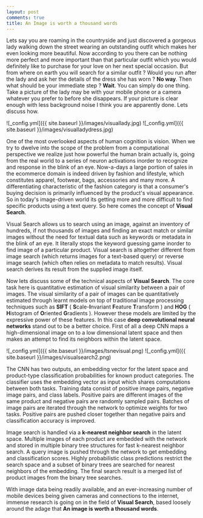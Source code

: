 ```yaml
---
layout: post
comments: true
title: An Image is worth a thousand words
---
```


   Lets say you are roaming in the countryside and just discovered a gorgeous lady walking down the street wearing an outstanding outfit which makes her even looking more beautiful. Now according to you there can be nothing more perfect and more important than that particular outfit which you would definitely like to purchase for your love on her next special occasion. But from where on earth you will search for a similar outfit ? Would you run after the lady and ask her the details of the dress she has worn ? **No way**. Then what should be your immediate step ? **Wait**. You can simply do one thing. Take a picture of the lady may be with your mobile phone or a camera whatever you prefer to before she disappears. If your picture is clear enough with less background noise I think you are apparently done. Lets discuss how.
   
![_config.yml]({{ site.baseurl }}/images/visuallady.jpg)
![_config.yml]({{ site.baseurl }}/images/visualladydress.jpg)

   One of the most overlooked aspects of human cognition is vision. When we try to dwelve into the scope of the problem from a computational perspective we realize just how powerful the human brain actually is, going from the real world to a series of neuron activations inorder to recognize and response in the blink of an eye. Now-a-days a large portion of sales in the ecommerce domain is indeed driven by fashion and lifestyle, which constitutes apparel, footwear, bags, accessories and many more. A differentiating characteristic of the fashion category is that a consumer's buying decision is primarily influenced by the product's visual appearance.
So in today's image-driven world its getting more and more difficult to find specific products using a text query. So here comes the concept of **Visual Search**.

   Visual Search allows us to search using an image, against an inventory of hundreds, if not thousands of images and finding an exact match or similar images without the need for textual data such as keywords or metadata in the blink of an eye. It literally stops the keyword guessing game inorder to find image of a particular product. Visual search is altogether different from image search (which returns images for a text-based query) or reverse image search (which often relies on metadata to match results). Visual search derives its result from the supplied image itself.

   Now lets discuss some of the technical aspects of **Visual Search**. The core task here is quantitative estimation of visual similarity between a pair of images. The visual similarity of a pair of images can  be quantitatively estimated through learnt models on top of traditional image processing techniques such as **SIFT** ( **S**cale-**I**nvariant **F**eature **T**ransform ) and **HOG** ( **H**istogram of **O**riented **G**radients ). However these models are limited by the expressive power of these features. In this case **deep convolutional neural networks** stand out to be a better choice. First of all a deep CNN maps a high-dimensional image on to a low dimensional latent space and then makes an attempt to find its neighbors within the latent space.
   
![_config.yml]({{ site.baseurl }}/images/tsnevisual.png)
![_config.yml]({{ site.baseurl }}/images/visualsearch2.png)

  The CNN has two outputs, an embedding vector for the latent space and product-type classification probabilities for known product categories. The classifier uses the embedding vector as input which shares computations between both tasks. Training data consist of positive image pairs, negative image pairs, and class labels. Positive pairs are different images of the same product and negative pairs are randomly sampled pairs. Batches of image pairs are iterated through the network to optimize weights for two tasks. Positive pairs are pushed closer together than negative pairs and classification accuracy is improved.

  Image search is handled via a **k-nearest neighbor search** in the latent space. Multiple images of each product are embedded with the network and stored in multiple binary tree structures for fast k-nearest neighbor search. A query image is pushed through the network to get embedding and classification scores. Highly probabilistic class predictions restrict the search space and a subset of binary trees are searched for nearest neighbors of the embedding. The final search result is a merged list of product images from the binary tree searches.

  With image data being readily available, and an ever-increasing number of mobile devices being given cameras and connections to the internet, immense research is going on in the field of **Visual Search**, based loosely around the adage that **An image is worth a thousand words**.
  
